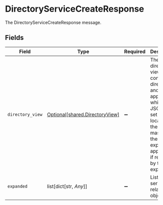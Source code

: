 # DirectoryServiceCreateResponse

The DirectoryServiceCreateResponse message.


## Fields

| Field                                                                                                                                                                            | Type                                                                                                                                                                             | Required                                                                                                                                                                         | Description                                                                                                                                                                      |
| -------------------------------------------------------------------------------------------------------------------------------------------------------------------------------- | -------------------------------------------------------------------------------------------------------------------------------------------------------------------------------- | -------------------------------------------------------------------------------------------------------------------------------------------------------------------------------- | -------------------------------------------------------------------------------------------------------------------------------------------------------------------------------- |
| `directory_view`                                                                                                                                                                 | [Optional[shared.DirectoryView]](undefined/models/shared/directoryview.md)                                                                                                       | :heavy_minus_sign:                                                                                                                                                               | The directory view contains a directory and an app_path which is a JSONPATH set to the location in the expand mask that the expanded app will live if requested by the expander. |
| `expanded`                                                                                                                                                                       | list[dict[str, *Any*]]                                                                                                                                                           | :heavy_minus_sign:                                                                                                                                                               | List of serialized related objects.                                                                                                                                              |